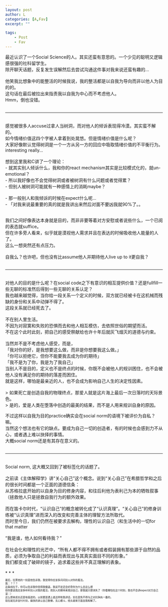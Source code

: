```yaml
---
layout: post
author: L
categories: [A,Fav]
excerpt: ""

tags:
    - Post
    - Fav
---
```

最近认识了一个Social Science的人。其实还蛮有意思的。一个少见的聪明又逻辑感很强的社科留学生。 <br>
除开聊天话题，反复发生误解然后去尝试沟通这件事对我来说还蛮有趣的… <br>
<br>
他笑我比想象中的能整活的时候我说，我的整活都是以自我为导向而非以他人为目的的。<br>
这句话在最后被拉出来指责我以自我为中心而不考虑他人。<br>
Hmm，倒也没错。<br>
<br>
* * *
<br>
感觉被很多人accuse过拿人当树洞，而对他人的倾诉表现得冷漠。其实蛮不解的。<br>
如今情绪价值这四个字被人拿着到处晃悠。但是情绪价值是什么呢？<br>
大家好像默认觉得树洞是一个一方从另一方的回应中吸取情绪价值的不平衡行为。<br>
interesting really…<br>
<br>
想到这里我和C讲了一个理论：<br>
 - 就其实别人倾诉什么，我和你的react mechanism其实是比较模式化的，就un-emotional？<br>
 - 所以我好像也不会觉得树洞或者被树洞有什么问题或者觉得累？<br>
 - 但别人被树洞可能就有一种感情上的消耗maybe？<br>
<br> 
 - 那一般别人和我倾诉的时候在expect什么呢...<br>
 - 「对我来说最重要的真的就是我讲出来然后对面不要凶我就90%了。。<br>

<br>我们之间好像表达本身就是目的，而非非要等着对方安慰或者说些什么，一个已阅的表态就suffice。<br>
但在许多旁人看来，似乎就是漠视他人需求并且在表达的时候吸收他人能量的人了。<br>
这么一想突然还有点压力。<br>
<br>
自我么？也许吧，但也没有比assume他人并期待他人live up to it更自我？<br>
<br>
* * *
<br>
对他人的目的是什么呢？在social code之下有意识的相互提供价值？还是fullfill一些无聊的标准然后得到一些无聊的关系认定？<br>
我也越来越觉得，当你给一段关系一个定义的时候，双方就已经被卡在这机械而残缺的身份和关系中动弹不得了。<br>
这段关系就已经死去了。<br>
<br>
不在别人里生活。<br>
不因为对寂寞和失败的恐惧而去和他人相互模仿，去依照世俗的期望而活。<br>
不在这个此时此刻，把自己的感受祭献给也许十年后就灰飞烟灭的道德与约束。<br>
<br>
当然并不是不考虑他人感受，而是，<br>
「我对你的好，是我想要这么做，而非是你想要我这么做。」<br>
「你可以拒绝它，但你不能要我去成为你的期待」<br>
「我不是为了你，我是为了我自己」<br>
当别人不是目的，定义也不是终点的时候，你既不会被他人的规训困住，也不会被他人没有满足你的期待的落差而困住。<br>
就是这样，哪怕是最亲近的人，也不会成为影响自己人生的决定性因素。<br>
<br>
> 如果死亡是创造自我的物理终点，那爱人就是这片海上最后一次日落时的天际景色。<br>
> 是的，爱是人类在堕落中创造的最美的结果，而不是人用来规训自身的原因。<br>

不过这样以自我为目的practice确实会在social norm的语境下被评价为自私？嘛。<br>
当然这个想法也有它的缺点。要成为自己一切的创造者，有的时候也会感到力不从心，或者遇上难以抉择的事情。<br>
大概social norm还是有其存在意义的。<br>
<br>
* * *
<br>
Social norm, 这大概又回到了被标签化的话题了。<br>
<br>
之前读《主体解释学》讲“关心自己”这个概念。说到“关心自己”在希腊哲学和之后的很长时间都是一个正面的道德信条：<br>
从苏格拉底开始的以自身为目的修身内容，和往后利他为表利己为本的牺牲叙事（拯救他人只是拯救自我行为的额外效果。<br>
<br>
而在笛卡尔时代，“认识自己”的概念被转化成了“认识真理”。“关心自己”的修身训练被“认识真理”进而深入的改变和完善主体的理智方法所取代。<br>
而时至今日，我们仍然在被要求去解构，理性的认识自己（和生活中的一切for that matter<br>
<br>
“我是谁，他人如何看待我？”<br>
<br>
在社会化和理性的光芒中，“所有人都不得不拥有或者假装拥有那些源于自然的品质，必须为争取自己的利益而表现出与其真实面目不同的形象。”<br>
我们都变成了破碎的镜子，追求着这些并不真正理解的表象。<br>
<br>
* * *
<br>
<p style="font-size:8px">
最后，拉黑他的一刻是他告诉我，我觉得你应该多问问别人对你的看法。<br>
我：？？？<br>
这条线在于，你可以告诉我你觉得我傻逼，我说不定还会好奇你为什么会这么想<br>
但你要说我应该多听听别人对我的看法，用别人的期待来规训自己，那我就只想消失了（你看哪怕在这个时刻，我也不会讲expect对方自己滚：）<br>
这么想来成长还是有痕迹的。以前要是遇上谁这样和我讲话，实在是免不得与之对抗争执一番的。<br>
现在就无非自忖片刻，痛快的承认自己惫懒，无心缠斗，扭头就单方面自我和解了。<br>

